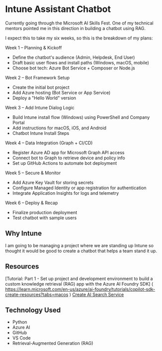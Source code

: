 # Intune Assistant Chatbot

Currently going through the Microsoft AI Skills Fest.  One of my technical mentors pointed me in this direction in building a chatbot using RAG.  

I expect this to take my six weeks, so this is the breakdown of my plans:

Week 1 – Planning & Kickoff
- Define the chatbot's audience (Admin, Helpdesk, End User)
- Draft basic user flows and install paths (Windows, macOS, mobile)
- Choose bot tech: Azure Bot Service + Composer or Node.js

Week 2 – Bot Framework Setup
- Create the initial bot project
- Add Azure hosting (Bot Service or App Service)
- Deploy a "Hello World" version

Week 3 – Add Intune Dialog Logic
- Build Intune install flow (Windows) using PowerShell and Company Portal
- Add instructions for macOS, iOS, and Android
- Chatbot Intune Install Steps

Week 4 – Data Integration (Graph + CI/CD)
- Register Azure AD app for Microsoft Graph API access
- Connect bot to Graph to retrieve device and policy info
- Set up GitHub Actions to automate bot deployment

Week 5 – Secure & Monitor
- Add Azure Key Vault for storing secrets
- Configure Managed Identity or app registration for authentication
- Integrate Application Insights for logs and telemetry

Week 6 – Deploy & Recap
- Finalize production deployment
- Test chatbot with sample users

## Why Intune

I am going to be managing a project where we are standing up Intune so thought it would be good to create a chatbot that helps a team stand it up.  

## Resources 

[Tutorial: Part 1 - Set up project and development environment to build a custom knowledge retrieval (RAG) app with the Azure AI Foundry SDK] ( https://learn.microsoft.com/en-us/azure/ai-foundry/tutorials/copilot-sdk-create-resources?tabs=macos )
[Create AI Search Service](https://learn.microsoft.com/en-us/azure/search/search-create-service-portal)

## Technology Used 
- Python
- Azure AI
- GitHub 
- VS Code 
- Retrieval-Augmented Generation (RAG)